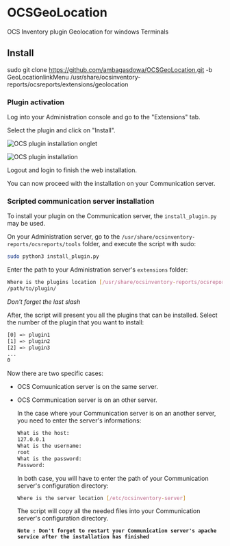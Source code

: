 # OCSGeoLocation

OCS Inventory plugin Geolocation for windows Terminals

## Install

sudo git clone https://github.com/ambagasdowa/OCSGeoLocation.git -b GeoLocationlinkMenu /usr/share/ocsinventory-reports/ocsreports/extensions/geolocation

### Plugin activation

Log into your Administration console and go to the "Extensions" tab.

Select the plugin and click on "Install".

![OCS plugin installation onglet](../../img/server/reports/plugin_installation_onglet.png)

![OCS plugin installation](../../img/server/reports/plugin_installation.png)

Logout and login to finish the web installation.

You can now proceed with the installation on your Communication server.

### Scripted communication server installation

To install your plugin on the Communication server, the `install_plugin.py` may be used.

On your Administration server, go to the `/usr/share/ocsinventory-reports/ocsreports/tools`
folder, and execute the script with sudo:

```bash
sudo python3 install_plugin.py
```

Enter the path to your Administration server's `extensions` folder:

```bash
Where is the plugins location [/usr/share/ocsinventory-reports/ocsreports/extensions/]
/path/to/plugin/
```

_Don't forget the last slash_

After, the script will present you all the plugins that can be installed.
Select the number of the plugin that you want to install:

```bash
[0] => plugin1
[1] => plugin2
[2] => plugin3
...
0
```

Now there are two specific cases:

- OCS Comuunication server is on the same server.
- OCS Communication server is on an other server.

  In the case where your Communication server is on an another server, you need to enter
  the server's informations:

  ```bash
  What is the host:
  127.0.0.1
  What is the username:
  root
  What is the password:
  Password:
  ```

  In both case, you will have to enter the path of your Communication server's configuration directory:

  ```bash
  Where is the server location [/etc/ocsinventory-server]

  ```

  The script will copy all the needed files into your Communication server's configuration directory.

  **`Note : Don't forget to restart your Communication server's apache service after the installation has finished`**
